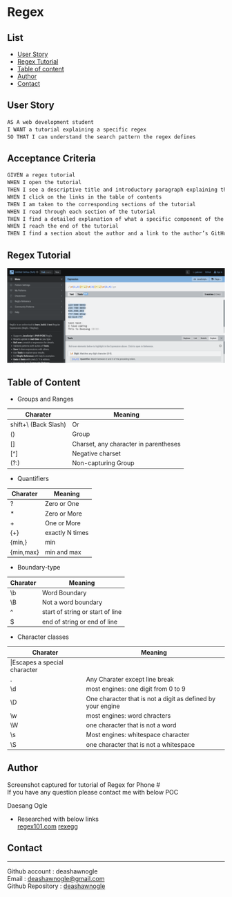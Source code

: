 # Regex

## List
- [User Story](#user-story)
- [Regex Tutorial](#regex-tutorial)
- [Table of content](#table-of-content)
- [Author](#author)
- [Contact](#contact)

## User Story 


```md
AS A web development student
I WANT a tutorial explaining a specific regex
SO THAT I can understand the search pattern the regex defines
```

## Acceptance Criteria

```md
GIVEN a regex tutorial
WHEN I open the tutorial
THEN I see a descriptive title and introductory paragraph explaining the purpose of the tutorial, a summary describing the regex featured in the tutorial, a table of contents linking to different sections that break down each component of the regex and explain what it does, and a section about the author with a link to the author’s GitHub profile
WHEN I click on the links in the table of contents
THEN I am taken to the corresponding sections of the tutorial
WHEN I read through each section of the tutorial
THEN I find a detailed explanation of what a specific component of the regex does
WHEN I reach the end of the tutorial
THEN I find a section about the author and a link to the author’s GitHub profile
```

## Regex Tutorial

<img src ="./Assets/Regex Tutorial.png">



## Table of Content
- Groups and Ranges

|Charater|Meaning|
|-----|-----|
|shift+\ (Back Slash)|Or|
|()|Group|
|[]|Charset, any character in parentheses|
|[^]|Negative charset|
|(?:)|Non-capturing Group|


- Quantifiers

|Charater|Meaning|
|-----|-----|
|?|Zero or One|
|*|Zero or More|
|+|One or More|
|{+}|exactly N times|
|{min,}|min|
|{min,max}|min and max|


- Boundary-type

|Charater|Meaning|
|-----|-----|
|\b|Word Boundary|
|\B|Not a word boundary|
|^|start of string or start of line|
|$|end of string or end of line|


- Character classes

|Charater|Meaning|
|-----|-----|
|\|Escapes a special character|
|.|Any Charater except line break|
|\d|most engines: one digit from 0 to 9|
|\D|One character that is not a digit as defined by your engine|
|\w|most engines: word chracters|
|\W|one character that is not a word|
|\s|Most engines: whitespace character|
|\S|one character that is not a whitespace|


## Author
Screenshot captured for tutorial of Regex for Phone # <br>
If you have any question please contact me with below POC

Daesang Ogle


- Researched with below links <br>
<a href = "regex101.com">regex101.com</a>
<a href = "rexegg.com/regex-quickstart.html">rexegg</a>

## Contact 
------------------
Github account : deashawnogle<br>
Email : deashawnogle@gmail.com<br>
Github Repository : <a href="https://github.com/deashawnogle">deashawnogle</a>